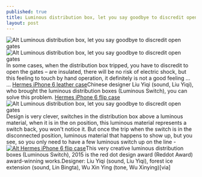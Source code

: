 ```yaml
---
published: true
title: Luminous distribution box, let you say goodbye to discredit open gates
layout: post
---
```

![Alt Luminous distribution box, let you say goodbye to discredit open gates](https://c2.staticflickr.com/8/7589/27465669711_9f2a6a8b2b_t.jpg)![Alt Luminous distribution box, let you say goodbye to discredit open gates](https://c2.staticflickr.com/8/7297/27465677111_18267acd6a.jpg)In some cases, when the distribution box tripped, you have to discredit to open the gates – are insulated, there will be no risk of electric shock, but this feeling to touch by hand operation, it definitely is not a good feeling ... ... [Hermes iPhone 6 leather case](https://dribbble.com/shots/2521376-Hermes)Chinese designer Liu Yiqi (sound, Liu Yiqi), who brought the luminous distribution boxes (Luminous Switch), you can solve this problem. [Hermes iPhone 6 flip case](http://www.awacase.com/hermes-iphone-6-leather-case-orange-p-4848.html)![Alt Luminous distribution box, let you say goodbye to discredit open gates](https://c2.staticflickr.com/8/7282/27503523466_c1fc6852d8_m.jpg)Design is very clever, switches in the distribution box above a luminous material, when it is in the on position, this luminous material represents a switch back, you won\'t notice it. But once the trip when the switch is in the disconnected position, luminous material that happens to show up, but you see, so you only need to have a few luminous switch up on the line -[![Alt Hermes iPhone 6 flip case](http://www.awacase.com/images/large/i6/hermes_case_i62256_lrg.jpg)](http://www.awacase.com/hermes-iphone-6-leather-case-orange-p-4848.html)This very creative luminous distribution boxes (Luminous Switch), 2015 is the red dot design award (Reddot Award) award-winning works.Designer: Liu Yiqi (sound, Liu Yiqi), forest ice extension (sound, Lin Bingta), Wu Xin Ying (tone, Wu Xinying)[via]